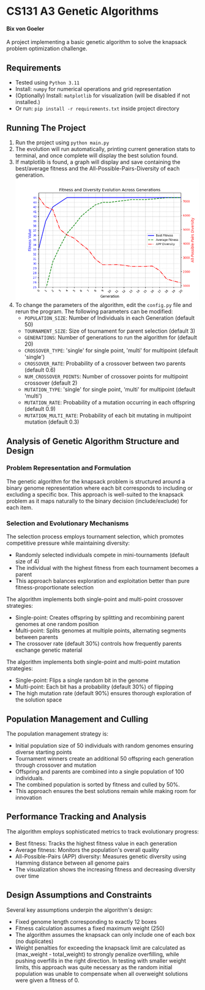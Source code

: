 # CS131 A3 Genetic Algorithms
#### Bix von Goeler

A project implementing a basic genetic algorithm to solve the knapsack problem optimization challenge.

## Requirements
- Tested using `Python 3.11`
- Install: `numpy` for numerical operations and grid representation
- (Optionally) Install: `matplotlib` for visualization (will be disabled if not installed.)
- Or run: `pip install -r requirements.txt` inside project directory

## Running The Project
1. Run the project using `python main.py`
2. The evolution will run automatically, printing current generation stats to terminal, 
and once complete will display the best solution found.  
3. If matplotlib is found, a graph will display and save containing the 
best/average fitness and the All-Possible-Pairs-Diversity of each generation.
   [![GUI](ga_history.png)](ga_history.png)
4. To change the parameters of the algorithm, edit the `config.py` file and rerun the program. 
The following parameters can be modified:
   - `POPULATION_SIZE`: Number of Individuals in each Generation (default 50)
   - `TOURNAMENT_SIZE`: Size of tournament for parent selection (default 3)
   - `GENERATIONS`: Number of generations to run the algorithm for (default 20)
   - `CROSSOVER_TYPE`: 'single' for single point, 'multi' for multipoint (default 'single')
   - `CROSSOVER_RATE`: Probability of a crossover between two parents (default 0.6)
   - `NUM_CROSSOVER_POINTS`: Number of crossover points for multipoint crossover (default 2)
   - `MUTATION_TYPE`: 'single' for single point, 'multi' for multipoint (default 'multi')
   - `MUTATION_RATE`: Probability of a mutation occurring in each offspring (default 0.9)
   - `MUTATION_MULTI_RATE`: Probability of each bit mutating in multipoint mutation (default 0.3)

## Analysis of Genetic Algorithm Structure and Design

### Problem Representation and Formulation
The genetic algorithm for the knapsack problem is structured around a binary genome 
representation where each bit corresponds to including or excluding a specific box. 
This approach is well-suited to the knapsack problem as it maps naturally to the 
binary decision (include/exclude) for each item.

### Selection and Evolutionary Mechanisms
The selection process employs tournament selection, which promotes competitive pressure while maintaining diversity:
- Randomly selected individuals compete in mini-tournaments (default size of 4)
- The individual with the highest fitness from each tournament becomes a parent
- This approach balances exploration and exploitation better than pure fitness-proportionate selection

The algorithm implements both single-point and multi-point crossover strategies:
- Single-point: Creates offspring by splitting and recombining parent genomes at one random position
- Multi-point: Splits genomes at multiple points, alternating segments between parents
- The crossover rate (default 30%) controls how frequently parents exchange genetic material

The algorithm implements both single-point and multi-point mutation strategies:
- Single-point: Flips a single random bit in the genome
- Multi-point: Each bit has a probability (default 30%) of flipping
- The high mutation rate (default 90%) ensures thorough exploration of the solution space

## Population Management and Culling

The population management strategy is:
- Initial population size of 50 individuals with random genomes ensuring diverse starting points
- Tournament winners create an additional 50 offspring each generation through crossover and mutation
- Offspring and parents are combined into a single population of 100 individuals.
- The combined population is sorted by fitness and culled by 50%.
- This approach ensures the best solutions remain while making room for innovation

## Performance Tracking and Analysis

The algorithm employs sophisticated metrics to track evolutionary progress:
- Best fitness: Tracks the highest fitness value in each generation
- Average fitness: Monitors the population's overall quality
- All-Possible-Pairs (APP) diversity: Measures genetic diversity using Hamming distance between all genome pairs
- The visualization shows the increasing fitness and decreasing diversity over time

## Design Assumptions and Constraints

Several key assumptions underpin the algorithm's design:
- Fixed genome length corresponding to exactly 12 boxes
- Fitness calculation assumes a fixed maximum weight (250)
- The algorithm assumes the knapsack can only include one of each box (no duplicates)
- Weight penalties for exceeding the knapsack limit are calculated as (max_weight - total_weight)
  to strongly penalize overfilling, while pushing overfills in the right direction. In testing
  with smaller weight limits, this approach was quite necessary as the random initial population
  was unable to compensate when all overweight solutions were given a fitness of 0.
